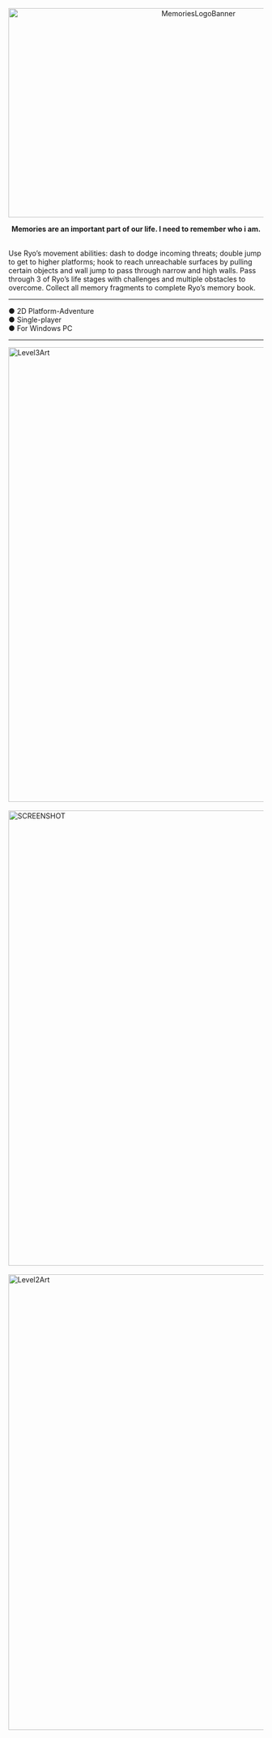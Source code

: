 <p align="center"><img width="735" height="413" alt="MemoriesLogoBanner" src="https://github.com/user-attachments/assets/43851779-6aa2-4ac4-8de2-a38895aa3074" /></p>

  **<p align="center"> Memories are an important part of our life. I need to remember who i am. </p>**
<br/>
Use Ryo’s movement abilities: dash to dodge incoming threats; double jump to get to higher platforms; hook to reach unreachable surfaces by pulling certain objects and wall jump to pass through narrow and
high walls. Pass through 3 of Ryo’s life stages with challenges and multiple obstacles to overcome. Collect all memory fragments to complete Ryo’s memory book.
<hr/>
● 2D Platform-Adventure<br/>
● Single-player<br/>
● For Windows PC<br/>
<hr/>
<img width="1606" height="897" alt="Level3Art" src="https://github.com/user-attachments/assets/264c47fc-3f10-406f-8d44-36a3ae9fd6f6" />
<br/><br/>
<img width="1609" height="898" alt="SCREENSHOT" src="https://github.com/user-attachments/assets/bc808fbb-d284-4a2d-9a1b-664c9cf89120" />
<br/><br/>
<img width="1603" height="899" alt="Level2Art" src="https://github.com/user-attachments/assets/9d4d7d8b-c1ac-47b2-8888-f022bd7ed8df" />
